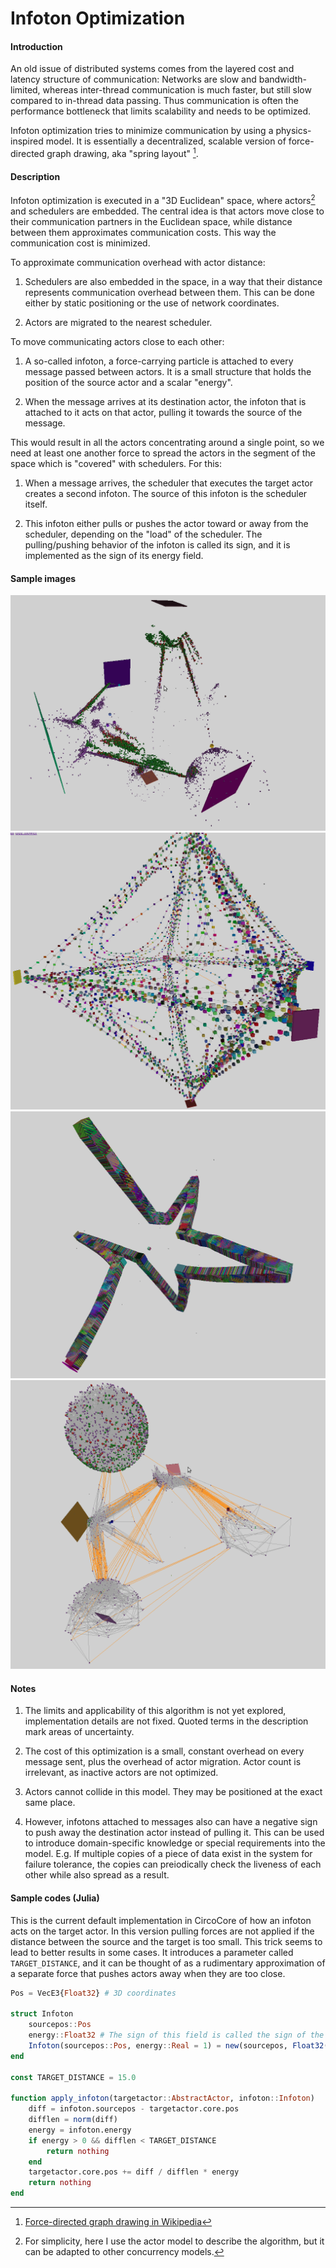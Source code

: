 # Infoton Optimization

#### Introduction

An old issue of distributed systems comes from the layered cost and latency structure of communication: Networks are slow and bandwidth-limited, whereas inter-thread communication is much faster, but still slow compared to in-thread data passing. Thus communication is often the performance bottleneck that limits scalability and needs to be optimized.

Infoton optimization tries to minimize communication by using a physics-inspired model. It is essentially a decentralized, scalable version of force-directed graph drawing, aka "spring layout" [^1].

#### Description

Infoton optimization is executed in a "3D Euclidean" space, where actors[^2] and schedulers are embedded. The central idea is that actors move close to their communication partners in the Euclidean space, while distance between them approximates communication costs. This way the communication cost is minimized.

To approximate communication overhead with actor distance:

1. Schedulers are also embedded in the space, in a way that their distance represents communication overhead between them. This can be done either by static positioning or the use of network coordinates.

2. Actors are migrated to the nearest scheduler.

To move communicating actors close to each other:

1. A so-called infoton, a force-carrying particle is attached to every message passed between actors. It is a small structure that holds the position of the source actor and a scalar "energy".

2. When the message arrives at its destination actor, the infoton that is attached to it acts on that actor, pulling it towards the source of the message.

This would result in all the actors concentrating around a single point, so we need at least one another force to spread the actors in the segment of the space which is "covered" with schedulers. For this:

1. When a message arrives, the scheduler that executes the target actor creates a second infoton. The source of this infoton is the scheduler itself.

2. This infoton either pulls or pushes the actor toward or away from the scheduler, depending on the "load" of the scheduler. The pulling/pushing behavior of the infoton is called its sign, and it is implemented as the sign of its energy field.

#### Sample images

![](assets/infoton/sample1.png)
![](assets/infoton/sample2.png)
![](assets/infoton/sample3.png)
![](assets/infoton/sample4.png)

#### Notes

1. The limits and applicability of this algorithm is not yet explored, implementation details are not fixed. Quoted terms in the description mark areas of uncertainty.

2. The cost of this optimization is a small, constant overhead on every message sent, plus the overhead of actor migration. Actor count is irrelevant, as inactive actors are not optimized.

3. Actors cannot collide in this model. They may be positioned at the exact same place.

4. However, infotons attached to messages also can have a negative sign to push away the destination actor instead of pulling it. This can be used to introduce domain-specific knowledge or special requirements into the model. E.g. If multiple copies of a piece of data exist in the system for failure tolerance,  the copies can preiodically check the liveness of each other while also spread as a result.

#### Sample codes (Julia)

This is the current default implementation in CircoCore of how an infoton acts on the target actor. In this version pulling forces are not applied if the distance between the source and the target is too small. This trick seems to lead to better results in some cases. It introduces a parameter called `TARGET_DISTANCE`, and it can be thought of as a rudimentary approximation of a separate force that pushes actors away when they are too close.

```julia
Pos = VecE3{Float32} # 3D coordinates

struct Infoton
    sourcepos::Pos
    energy::Float32 # The sign of this field is called the sign of the Infoton
    Infoton(sourcepos::Pos, energy::Real = 1) = new(sourcepos, Float32(energy))
end

const TARGET_DISTANCE = 15.0

function apply_infoton(targetactor::AbstractActor, infoton::Infoton)
    diff = infoton.sourcepos - targetactor.core.pos
    difflen = norm(diff)
    energy = infoton.energy
    if energy > 0 && difflen < TARGET_DISTANCE
        return nothing
    end
    targetactor.core.pos += diff / difflen * energy
    return nothing
end
```



[^2]: For simplicity, here I use the actor model to describe the algorithm, but it can be adapted to other concurrency models.

[^1]: [Force-directed graph drawing in Wikipedia](https://en.wikipedia.org/wiki/Force-directed_graph_drawing)